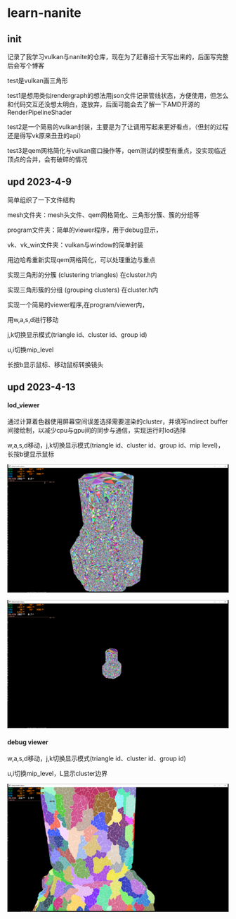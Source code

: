 # learn-nanite

## init
记录了我学习vulkan与nanite的仓库，现在为了赶春招十天写出来的，后面写完整后会写个博客

test是vulkan画三角形

test1是想用类似rendergraph的想法用json文件记录管线状态，方便使用，但怎么和代码交互还没想太明白，遂放弃，后面可能会去了解一下AMD开源的RenderPipelineShader

test2是一个简易的vulkan封装，主要是为了让调用写起来更好看点，（但封的过程还是得写vk原来丑丑的api）

test3是qem网格简化与vulkan窗口操作等，qem测试的模型有重点，没实现临近顶点的合并，会有破碎的情况

## upd 2023-4-9
简单组织了一下文件结构

mesh文件夹：mesh头文件、qem网格简化、三角形分簇、簇的分组等

program文件夹：简单的viewer程序，用于debug显示，

vk、vk_win文件夹：vulkan与window的简单封装

用边哈希重新实现qem网格简化，可以处理重边与重点

实现三角形的分簇 (clustering triangles) 在cluster.h内

实现三角形簇的分组 (grouping clusters) 在cluster.h内


实现一个简易的viewer程序,在program/viewer内，

用w,a,s,d进行移动

j,k切换显示模式(triangle id、cluster id、group id)

u,i切换mip_level

长按b显示鼠标、移动鼠标转换镜头

## upd 2023-4-13

#### lod_viewer

 通过计算着色器使用屏幕空间误差选择需要渲染的cluster，并填写indirect buffer间接绘制，以减少cpu与gpu间的同步与通信，实现运行时lod选择

w,a,s,d移动，j,k切换显示模式(triangle id、cluster id、group id、mip level)，长按b键显示鼠标

![image](picture/lod_viewer1.png)

![image](picture/lod_viewer2.png)

 

#### debug viewer

w,a,s,d移动，j,k切换显示模式(triangle id、cluster id、group id)

u,i切换mip_level，L显示cluster边界

![image](picture/debug_viewer.png)
